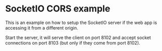 # SocketIO CORS example

This is an example on how to setup the SocketIO server if the web app is accessing it from a different origin.

Start the server, it will serve the client on port 8102 and accept socket connections on port 8103 (but only if they come from port 8102).